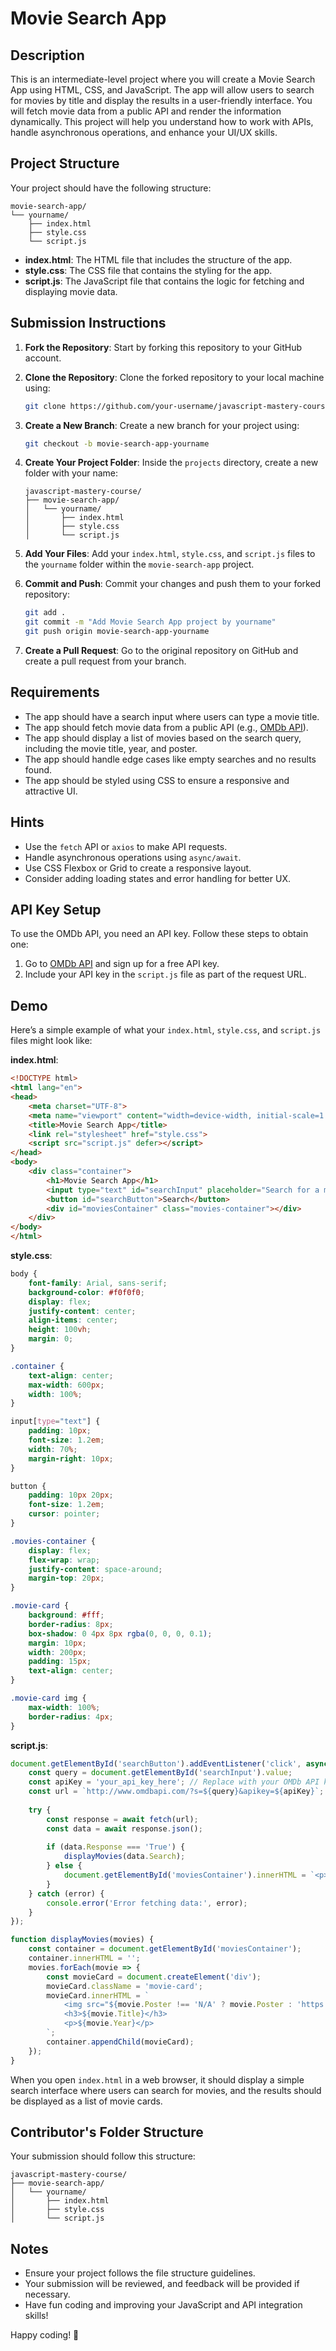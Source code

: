 # Movie Search App

## Description

This is an intermediate-level project where you will create a Movie Search App using HTML, CSS, and JavaScript. The app will allow users to search for movies by title and display the results in a user-friendly interface. You will fetch movie data from a public API and render the information dynamically. This project will help you understand how to work with APIs, handle asynchronous operations, and enhance your UI/UX skills.

## Project Structure

Your project should have the following structure:

```
movie-search-app/
└── yourname/
    ├── index.html
    ├── style.css
    └── script.js
```

- **index.html**: The HTML file that includes the structure of the app.
- **style.css**: The CSS file that contains the styling for the app.
- **script.js**: The JavaScript file that contains the logic for fetching and displaying movie data.

## Submission Instructions

1. **Fork the Repository**: Start by forking this repository to your GitHub account.

2. **Clone the Repository**: Clone the forked repository to your local machine using:
    ```bash
    git clone https://github.com/your-username/javascript-mastery-course.git
    ```

3. **Create a New Branch**: Create a new branch for your project using:
    ```bash
    git checkout -b movie-search-app-yourname
    ```

4. **Create Your Project Folder**: Inside the `projects` directory, create a new folder with your name:
    ```
    javascript-mastery-course/
    ├── movie-search-app/
    │   └── yourname/
    │       ├── index.html
    │       ├── style.css
    │       └── script.js
    ```

5. **Add Your Files**: Add your `index.html`, `style.css`, and `script.js` files to the `yourname` folder within the `movie-search-app` project.

6. **Commit and Push**: Commit your changes and push them to your forked repository:
    ```bash
    git add .
    git commit -m "Add Movie Search App project by yourname"
    git push origin movie-search-app-yourname
    ```

7. **Create a Pull Request**: Go to the original repository on GitHub and create a pull request from your branch.

## Requirements

- The app should have a search input where users can type a movie title.
- The app should fetch movie data from a public API (e.g., [OMDb API](http://www.omdbapi.com/)).
- The app should display a list of movies based on the search query, including the movie title, year, and poster.
- The app should handle edge cases like empty searches and no results found.
- The app should be styled using CSS to ensure a responsive and attractive UI.

## Hints

- Use the `fetch` API or `axios` to make API requests.
- Handle asynchronous operations using `async/await`.
- Use CSS Flexbox or Grid to create a responsive layout.
- Consider adding loading states and error handling for better UX.

## API Key Setup

To use the OMDb API, you need an API key. Follow these steps to obtain one:

1. Go to [OMDb API](http://www.omdbapi.com/apikey.aspx) and sign up for a free API key.
2. Include your API key in the `script.js` file as part of the request URL.

## Demo

Here’s a simple example of what your `index.html`, `style.css`, and `script.js` files might look like:

**index.html**:
```html
<!DOCTYPE html>
<html lang="en">
<head>
    <meta charset="UTF-8">
    <meta name="viewport" content="width=device-width, initial-scale=1.0">
    <title>Movie Search App</title>
    <link rel="stylesheet" href="style.css">
    <script src="script.js" defer></script>
</head>
<body>
    <div class="container">
        <h1>Movie Search App</h1>
        <input type="text" id="searchInput" placeholder="Search for a movie...">
        <button id="searchButton">Search</button>
        <div id="moviesContainer" class="movies-container"></div>
    </div>
</body>
</html>
```

**style.css**:
```css
body {
    font-family: Arial, sans-serif;
    background-color: #f0f0f0;
    display: flex;
    justify-content: center;
    align-items: center;
    height: 100vh;
    margin: 0;
}

.container {
    text-align: center;
    max-width: 600px;
    width: 100%;
}

input[type="text"] {
    padding: 10px;
    font-size: 1.2em;
    width: 70%;
    margin-right: 10px;
}

button {
    padding: 10px 20px;
    font-size: 1.2em;
    cursor: pointer;
}

.movies-container {
    display: flex;
    flex-wrap: wrap;
    justify-content: space-around;
    margin-top: 20px;
}

.movie-card {
    background: #fff;
    border-radius: 8px;
    box-shadow: 0 4px 8px rgba(0, 0, 0, 0.1);
    margin: 10px;
    width: 200px;
    padding: 15px;
    text-align: center;
}

.movie-card img {
    max-width: 100%;
    border-radius: 4px;
}
```

**script.js**:
```javascript
document.getElementById('searchButton').addEventListener('click', async function() {
    const query = document.getElementById('searchInput').value;
    const apiKey = 'your_api_key_here'; // Replace with your OMDb API key
    const url = `http://www.omdbapi.com/?s=${query}&apikey=${apiKey}`;
    
    try {
        const response = await fetch(url);
        const data = await response.json();
        
        if (data.Response === 'True') {
            displayMovies(data.Search);
        } else {
            document.getElementById('moviesContainer').innerHTML = `<p>No results found for "${query}".</p>`;
        }
    } catch (error) {
        console.error('Error fetching data:', error);
    }
});

function displayMovies(movies) {
    const container = document.getElementById('moviesContainer');
    container.innerHTML = '';
    movies.forEach(movie => {
        const movieCard = document.createElement('div');
        movieCard.className = 'movie-card';
        movieCard.innerHTML = `
            <img src="${movie.Poster !== 'N/A' ? movie.Poster : 'https://via.placeholder.com/150'}" alt="${movie.Title}">
            <h3>${movie.Title}</h3>
            <p>${movie.Year}</p>
        `;
        container.appendChild(movieCard);
    });
}
```

When you open `index.html` in a web browser, it should display a simple search interface where users can search for movies, and the results should be displayed as a list of movie cards.

## Contributor's Folder Structure

Your submission should follow this structure:

```
javascript-mastery-course/
├── movie-search-app/
│   └── yourname/
│       ├── index.html
│       ├── style.css
│       └── script.js
```

## Notes

- Ensure your project follows the file structure guidelines.
- Your submission will be reviewed, and feedback will be provided if necessary.
- Have fun coding and improving your JavaScript and API integration skills!

Happy coding! 🚀